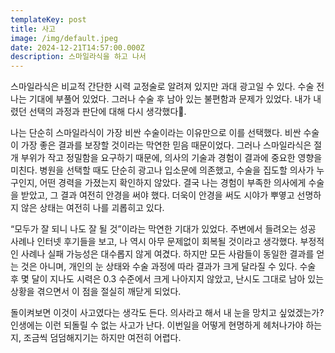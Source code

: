 ```yaml
---
templateKey: post
title: 사고
image: /img/default.jpeg
date: 2024-12-21T14:57:00.000Z
description: 스마일라식을 하고 나서
---
```

스마일라식은 비교적 간단한 시력 교정술로 알려져 있지만 과대 광고일 수 있다. 수술 전 나는 기대에 부풀어 있었다. 그러나 수술 후 남아 있는 불편함과 문제가 있었다. 내가 내렸던 선택의 과정과 판단에 대해 다시 생각했다.
  
나는 단순히 스마일라식이 가장 비싼 수술이라는 이유만으로 이를 선택했다. 비싼 수술이 가장 좋은 결과를 보장할 것이라는 막연한 믿음 때문이었다. 그러나 스마일라식은 절개 부위가 작고 정밀함을 요구하기 때문에, 의사의 기술과 경험이 결과에 중요한 영향을 미친다. 병원을 선택할 때도 단순히 광고나 입소문에 의존했고, 수술을 집도할 의사가 누구인지, 어떤 경력을 가졌는지 확인하지 않았다. 결국 나는 경험이 부족한 의사에게 수술을 받았고, 그 결과 여전히 안경을 써야 했다. 더욱이 안경을 써도 시야가 뿌옇고 선명하지 않은 상태는 여전히 나를 괴롭히고 있다.

“모두가 잘 되니 나도 잘 될 것”이라는 막연한 기대가 있었다. 주변에서 들려오는 성공 사례나 인터넷 후기들을 보고, 나 역시 아무 문제없이 회복될 것이라고 생각했다. 부정적인 사례나 실패 가능성은 대수롭지 않게 여겼다. 하지만 모든 사람들이 동일한 결과를 얻는 것은 아니며, 개인의 눈 상태와 수술 과정에 따라 결과가 크게 달라질 수 있다. 수술 후 몇 달이 지나도 시력은 0.3 수준에서 크게 나아지지 않았고, 난시도 그대로 남아 있는 상황을 겪으면서 이 점을 절실히 깨닫게 되었다. 

돌이켜보면 이것이 사고였다는 생각도 든다. 의사라고 해서 내 눈을 망치고 싶었겠는가? 인생에는 이런 되돌릴 수 없는 사고가 난다. 이번일을 어떻게 현명하게 헤처나가야 하는 지, 조금씩 덤덤해지기는 하지만 여전히 어렵다.
